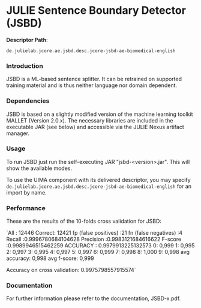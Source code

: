 # JULIE Sentence Boundary Detector (JSBD)  

**Descriptor Path**:
```
de.julielab.jcore.ae.jsbd.desc.jcore-jsbd-ae-biomedical-english
```

### Introduction
JSBD is a ML-based sentence splitter. It can be retrained on supported
training material and is thus neither language nor domain dependent.



### Dependencies
JSBD is based on a slightly modified version of the machine learning toolkit MALLET (Version 2.0.x). The necessary libraries are included in the executable JAR (see below) and accessible via the JULIE Nexus artifact manager.


### Usage
To run JSBD just run the self-executing JAR "jsbd-&lt;version&gt;.jar". This will show the available modes.

To use the UIMA component with its delivered descriptor, you may specify `de.julielab.jcore.ae.jsbd.desc.jcore-jsbd-ae-biomedical-english` for an import by name.

### Performance
These are the results of the 10-folds cross validation for JSBD:

`All : 12446
Correct: 12421
fp (false positives) :21
fn (false negatives) :4
Recall :0.9996780684104628
Precision :0.9983121684616622
F-score :0.9989946515462259
ACCURACY : 0.9979913225132573
0: 0,999
1: 0,995
2: 0,997
3: 0,995
4: 0,997
5: 0,997
6: 0,999
7: 0,998
8: 1,000
9: 0,998
avg accuracy: 0,998
avg f-score: 0,999

Accuracy on cross validation: 0.9975798557915574`

### Documentation
For further information please refer to the documentation, JSBD-x.pdf.

